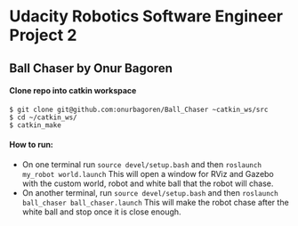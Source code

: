 # Udacity Robotics Software Engineer Project 2
## Ball Chaser by Onur Bagoren

#### Clone repo into catkin workspace
```
$ git clone git@github.com:onurbagoren/Ball_Chaser ~catkin_ws/src
$ cd ~/catkin_ws/
$ catkin_make
```

#### How to run:
- On one terminal run `source devel/setup.bash` and then `roslaunch my_robot world.launch`
This will open a window for RViz and Gazebo with the custom world, robot and white ball that the robot will chase.
- On another terminal, run `source devel/setup.bash` and then `roslaunch ball_chaser ball_chaser.launch`
This will make the robot chase after the white ball and stop once it is close enough.